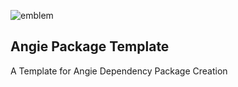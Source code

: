 ![emblem](https://cdn.jsdelivr.net/gh/angie-framework/angie-package-template/svg/angie.svg "emblem")

## Angie Package Template
A Template for Angie Dependency Package Creation